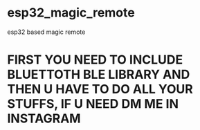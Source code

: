 # esp32_magic_remote
esp32 based magic remote
<h1>FIRST YOU NEED TO INCLUDE BLUETTOTH BLE LIBRARY AND THEN U HAVE TO DO ALL YOUR STUFFS, IF U NEED DM ME IN INSTAGRAM</h1>
